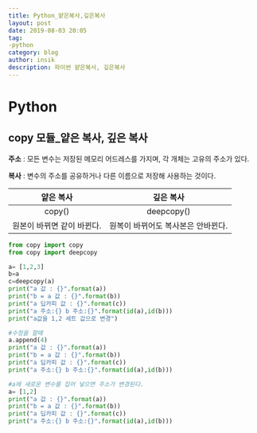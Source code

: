 ```yaml
---
title: Python_얕은복사,깊은복사
layout: post
date: 2019-08-03 20:05
tag:
-python
category: blog
author: insik
description: 파이썬 얕은복사, 깊은복사
---
```


# Python

## copy 모듈_얕은 복사, 깊은 복사



**주소** : 모든 변수는 저장된 메모리 어드레스를 가지며, 각 개체는 고유의 주소가 있다.

**복사** : 변수의 주소를 공유하거나 다른 이름으로 저장해 사용하는 것이다.



|         얕은 복사          |             깊은 복사              |
| :------------------------: | :--------------------------------: |
|           copy()           |             deepcopy()             |
| 원본이 바뀌면 같이 바뀐다. | 원복이 바뀌어도 복사본은 안바뀐다. |

 

```python
from copy import copy
from copy import deepcopy

a= [1,2,3]
b=a
c=deepcopy(a)
print("a 값 : {}".format(a))
print("b = a 값 : {}".format(b))
print("a 딥카피 값 : {}".format(c))
print("a 주소:{} b 주소:{}".format(id(a),id(b)))
print("a값을 1,2 세트 값으로 변경")

#수정을 할때
a.append(4)
print("a 값 : {}".format(a))
print("b = a 값 : {}".format(b))
print("a 딥카피 값 : {}".format(c))
print("a 주소:{} b 주소:{}".format(id(a),id(b)))

#a에 새로운 변수를 집어 넣으면 주소가 변경된다.
a= [1,2]
print("a 값 : {}".format(a))
print("b = a 값 : {}".format(b))
print("a 딥카피 값 : {}".format(c))
print("a 주소:{} b 주소:{}".format(id(a),id(b)))
```

